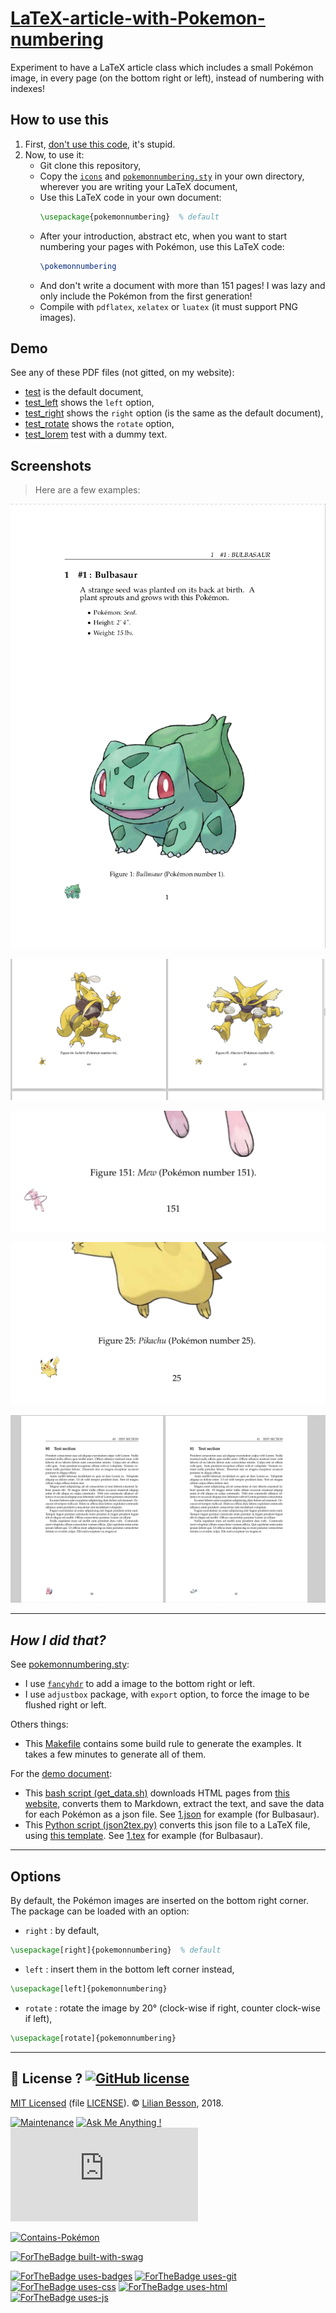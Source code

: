 # [LaTeX-article-with-Pokemon-numbering](https://naereen.github.io/LaTeX-article-with-Pokemon-numbering/)

Experiment to have a LaTeX article class which includes a small Pokémon image, in every page (on the bottom right or left), instead of numbering with indexes!

## How to use this
1. First, [don't use this code](https://seriously.dontusethiscode.com/), it's stupid.
2. Now, to use it:
   - Git clone this repository,
   - Copy the [`icons`](icons) and [`pokemonnumbering.sty`](pokemonnumbering.sty) in your own directory, wherever you are writing your LaTeX document,
   - Use this LaTeX code in your own document:
     ```tex
     \usepackage{pokemonnumbering}  % default
     ```
   - After your introduction, abstract etc, when you want to start numbering your pages with Pokémon, use this LaTeX code:
     ```tex
     \pokemonnumbering
     ```
   - And don't write a document with more than 151 pages! I was lazy and only include the Pokémon from the first generation!
   - Compile with `pdflatex`, `xelatex` or `luatex` (it must support PNG images).

## Demo
See any of these PDF files (not gitted, on my website):

- [test](https://perso.crans.org/besson/publis/LaTeX-article-with-Pokemon-numbering.git/test.pdf) is the default document,
- [test_left](https://perso.crans.org/besson/publis/LaTeX-article-with-Pokemon-numbering.git/test_left.pdf) shows the `left` option,
- [test_right](https://perso.crans.org/besson/publis/LaTeX-article-with-Pokemon-numbering.git/test_right.pdf) shows the `right` option (is the same as the default document),
- [test_rotate](https://perso.crans.org/besson/publis/LaTeX-article-with-Pokemon-numbering.git/test_rotate.pdf) shows the `rotate` option,
- [test_lorem](https://perso.crans.org/besson/publis/LaTeX-article-with-Pokemon-numbering.git/test_lorem.pdf) test with a dummy text.

## Screenshots
> Here are a few examples:


![screenshots/demo1.png](screenshots/demo1.png)

![screenshots/demo2.png](screenshots/demo2.png)

![screenshots/demo3.png](screenshots/demo3.png)

![screenshots/demo4.png](screenshots/demo4.png)

![screenshots/demo5.png](screenshots/demo5.png)

----

## *How I did that?*

See [pokemonnumbering.sty](pokemonnumbering.sty):

- I use [`fancyhdr`](https://en.wikibooks.org/wiki/LaTeX/Customizing_Page_Headers_and_Footers#Customizing_with_fancyhdr) to add a image to the bottom right or left.
- I use `adjustbox` package, with `export` option, to force the image to be flushed right or left.


Others things:

- This [Makefile](Makefile) contains some build rule to generate the examples. It takes a few minutes to generate all of them.


For the [demo document](test.tex):

- This [bash script (get_data.sh)](src/get_data.sh) downloads HTML pages from [this website](https://www.math.miami.edu/~jam/azure/pokedex/species/001.htm), converts them to Markdown, extract the text, and save the data for each Pokémon as a json file. See [1.json](src/1.json) for example (for Bulbasaur).
- This [Python script (json2tex.py)](src/json2tex.py) converts this json file to a LaTeX file, using [this template](src/_template.tex). See [1.tex](src/1.tex) for example (for Bulbasaur).


----

## Options
By default, the Pokémon images are inserted on the bottom right corner.
The package can be loaded with an option:

- `right` : by default,
```tex
\usepackage[right]{pokemonnumbering}  % default
```

- `left` : insert them in the bottom left corner instead,
```tex
\usepackage[left]{pokemonnumbering}
```

- `rotate` : rotate the image by 20° (clock-wise if right, counter clock-wise if left),
```tex
\usepackage[rotate]{pokemonnumbering}
```


----

## :scroll: License ? [![GitHub license](https://img.shields.io/github/license/Naereen/LaTeX-article-with-Pokemon-numbering.svg)](https://github.com/Naereen/LaTeX-article-with-Pokemon-numbering/blob/master/LICENSE)
[MIT Licensed](https://lbesson.mit-license.org/) (file [LICENSE](LICENSE)).
© [Lilian Besson](https://GitHub.com/Naereen), 2018.

[![Maintenance](https://img.shields.io/badge/Maintained%3F-yes-green.svg)](https://GitHub.com/Naereen/LaTeX-article-with-Pokemon-numbering/graphs/commit-activity)
[![Ask Me Anything !](https://img.shields.io/badge/Ask%20me-anything-1abc9c.svg)](https://GitHub.com/Naereen/ama)
[![Analytics](https://ga-beacon.appspot.com/UA-38514290-17/github.com/Naereen/LaTeX-article-with-Pokemon-numbering/README.md?pixel)](https://GitHub.com/Naereen/LaTeX-article-with-Pokemon-numbering/)

[![Contains-Pokémon](https://img.shields.io/badge/Contains-Pokémons-7fb78a.svg)](https://github.com/Naereen/LaTeX-article-with-Pokemon-numbering/tree/master/icons/)

[![ForTheBadge built-with-swag](https://ForTheBadge.com/images/badges/built-with-swag.svg)](https://GitHub.com/Naereen/)

[![ForTheBadge uses-badges](https://ForTheBadge.com/images/badges/uses-badges.svg)](https://ForTheBadge.com)
[![ForTheBadge uses-git](https://ForTheBadge.com/images/badges/uses-git.svg)](https://GitHub.com/)
[![ForTheBadge uses-css](https://ForTheBadge.com/images/badges/uses-css.svg)](https://ForTheBadge.com)
[![ForTheBadge uses-html](https://ForTheBadge.com/images/badges/uses-html.svg)](https://ForTheBadge.com)
[![ForTheBadge uses-js](https://ForTheBadge.com/images/badges/uses-js.svg)](https://ForTheBadge.com)
